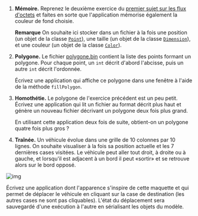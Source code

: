 1. **Mémoire.** Reprenez le deuxième exercice du [premier sujet sur les flux d'octets](http://www.iut-fbleau.fr/sitebp/apl21/octets1/) et faites en sorte que l'application mémorise également la couleur de fond choisie.

   **Remarque** On souhaite ici stocker dans un fichier à la fois une position (un objet de la classe [`Point`](http://www.iut-fbleau.fr/docs/java/api/java/awt/Point.html)), une taille (un objet de la classe [`Dimension`](http://www.iut-fbleau.fr/docs/java/api/java/awt/Dimension.html)), et une couleur (un objet de la classe [`Color`](http://www.iut-fbleau.fr/docs/java/api/java/awt/Color.html)).

2. **Polygone.** Le fichier [polygone.bin](http://www.iut-fbleau.fr/sitebp/apl21/octets2/polygone.bin) contient la liste des points formant un polygone. Pour chaque point, un `int` décrit d'abord l'abcisse, puis un autre `int` décrit l'ordonnée.

   Écrivez une application qui affiche ce polygone dans une fenêtre à l'aide de la méthode `fillPolygon`.

3. **Homothétie.** Le polygone de l'exercice précédent est un peu petit. Écrivez une application qui lit un fichier au format décrit plus haut et génère un nouveau fichier décrivant un polygone deux fois plus grand.

   En utilisant cette application deux fois de suite, obtient-on un polygone quatre fois plus gros ?

4.  **Traînée.** Un véhicule évolue dans une grille de 10 colonnes par 10 lignes. On souhaite visualiser à la fois sa position actuelle et les 7 dernières cases visitées. Le véhicule peut aller tout droit, à droite ou à gauche, et lorsqu'il est adjacent à un bord il peut «sortir» et se retrouve alors sur le bord opposé.

   ![img](http://www.iut-fbleau.fr/sitebp/apl21/octets2/maquette.svg)

   Écrivez une application dont l'apparence s'inspire de cette maquette et qui permet de déplacer le véhicule en cliquant sur la case de destination (les autres cases ne sont pas cliquables). L'état du déplacement sera sauvegardé d'une exécution à l'autre en sérialisant les objets du modèle.